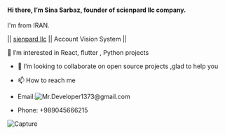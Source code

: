  #### Hi there, I’m Sina Sarbaz, founder of scienpard llc company. 
 I'm from IRAN. 
 
 || [sienpard llc]() || Account Vision System ||
     
 👀 I’m interested in React, flutter , Python projects
- 💞️ I’m looking to collaborate on open source projects ,glad to help you
- 📫 How to reach me 

-  Email:![Mr.Developer1373@gmail.com]()
-  Phone: +989045666215
                       


![Capture](https://user-images.githubusercontent.com/96867308/152641535-69a66c64-fb90-4c90-a024-cfcee3bf55ba.GIF)
